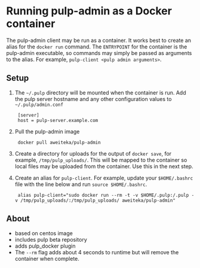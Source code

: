 # Running pulp-admin as a Docker container

The pulp-admin client may be run as a container. It works best to create an alias for the `docker run` command. The `ENTRYPOINT` for the container is the pulp-admin executable, so commands may simply be passed as arguments to the alias. For example, `pulp-client <pulp admin arguments>`.

## Setup

1. The `~/.pulp` directory will be mounted when the container is run. Add the pulp server hostname and any other configuration values to `~/.pulp/admin.conf`

        [server]
        host = pulp-server.example.com

1. Pull the pulp-admin image

        docker pull aweiteka/pulp-admin

1. Create a directory for uploads for the output of `docker save`, for example, `/tmp/pulp_uploads/`. This will be mapped to the container so local files may be uploaded from the container. Use this in the next step.

1. Create an alias for `pulp-client`. For example, update your `$HOME/.bashrc` file with the line below and run `source $HOME/.bashrc`.

        alias pulp-client="sudo docker run --rm -t -v $HOME/.pulp:/.pulp -v /tmp/pulp_uploads/:/tmp/pulp_uploads/ aweiteka/pulp-admin"

## About

* based on centos image
* includes pulp beta repository
* adds pulp_docker plugin
* The `--rm` flag adds about 4 seconds to runtime but will remove the container when complete.
